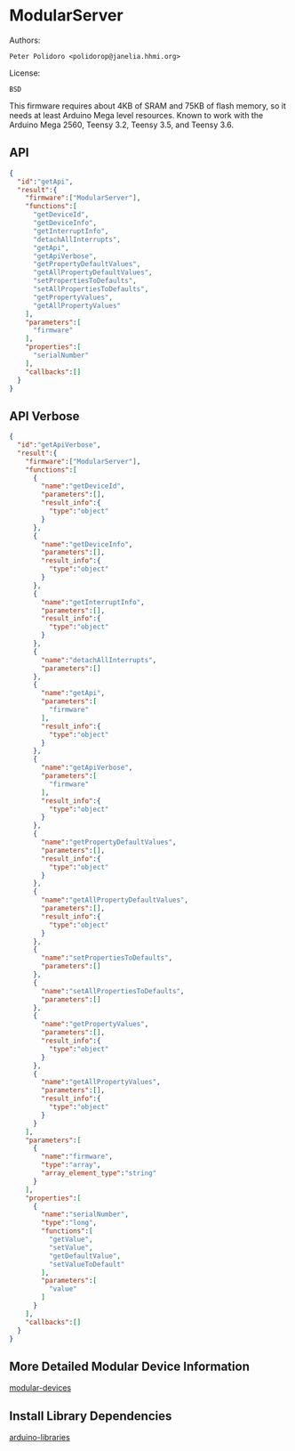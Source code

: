 # ModularServer

Authors:

    Peter Polidoro <polidorop@janelia.hhmi.org>

License:

    BSD

This firmware requires about 4KB of SRAM and 75KB of flash memory, so
it needs at least Arduino Mega level resources. Known to work with the
Arduino Mega 2560, Teensy 3.2, Teensy 3.5, and Teensy 3.6.

## API

```json
{
  "id":"getApi",
  "result":{
    "firmware":["ModularServer"],
    "functions":[
      "getDeviceId",
      "getDeviceInfo",
      "getInterruptInfo",
      "detachAllInterrupts",
      "getApi",
      "getApiVerbose",
      "getPropertyDefaultValues",
      "getAllPropertyDefaultValues",
      "setPropertiesToDefaults",
      "setAllPropertiesToDefaults",
      "getPropertyValues",
      "getAllPropertyValues"
    ],
    "parameters":[
      "firmware"
    ],
    "properties":[
      "serialNumber"
    ],
    "callbacks":[]
  }
}
```

## API Verbose

```json
{
  "id":"getApiVerbose",
  "result":{
    "firmware":["ModularServer"],
    "functions":[
      {
        "name":"getDeviceId",
        "parameters":[],
        "result_info":{
          "type":"object"
        }
      },
      {
        "name":"getDeviceInfo",
        "parameters":[],
        "result_info":{
          "type":"object"
        }
      },
      {
        "name":"getInterruptInfo",
        "parameters":[],
        "result_info":{
          "type":"object"
        }
      },
      {
        "name":"detachAllInterrupts",
        "parameters":[]
      },
      {
        "name":"getApi",
        "parameters":[
          "firmware"
        ],
        "result_info":{
          "type":"object"
        }
      },
      {
        "name":"getApiVerbose",
        "parameters":[
          "firmware"
        ],
        "result_info":{
          "type":"object"
        }
      },
      {
        "name":"getPropertyDefaultValues",
        "parameters":[],
        "result_info":{
          "type":"object"
        }
      },
      {
        "name":"getAllPropertyDefaultValues",
        "parameters":[],
        "result_info":{
          "type":"object"
        }
      },
      {
        "name":"setPropertiesToDefaults",
        "parameters":[]
      },
      {
        "name":"setAllPropertiesToDefaults",
        "parameters":[]
      },
      {
        "name":"getPropertyValues",
        "parameters":[],
        "result_info":{
          "type":"object"
        }
      },
      {
        "name":"getAllPropertyValues",
        "parameters":[],
        "result_info":{
          "type":"object"
        }
      }
    ],
    "parameters":[
      {
        "name":"firmware",
        "type":"array",
        "array_element_type":"string"
      }
    ],
    "properties":[
      {
        "name":"serialNumber",
        "type":"long",
        "functions":[
          "getValue",
          "setValue",
          "getDefaultValue",
          "setValueToDefault"
        ],
        "parameters":[
          "value"
        ]
      }
    ],
    "callbacks":[]
  }
}
```

## More Detailed Modular Device Information

[modular-devices](https://github.com/janelia-modular-devices/modular-devices)

## Install Library Dependencies

[arduino-libraries](https://github.com/janelia-arduino/arduino-libraries)

